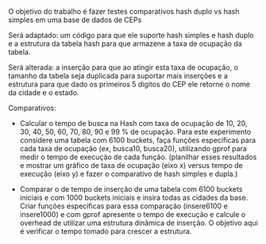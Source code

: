 O objetivo do trabalho é fazer testes comparativos hash duplo vs hash simples em uma base de dados de CEPs

Será adaptado: um código para que ele suporte hash simples e hash duplo e a estrutura da tabela hash para que armazene a taxa de ocupação da tabela. 

Será alterada: a inserção para que ao atingir esta taxa de ocupação, o tamanho da tabela seja duplicada para suportar mais inserções e a estrutura para que dado os primeiros 5 digitos do CEP ele retorne o nome da cidade e o estado.

Comparativos:
- Calcular o tempo de busca na Hash com taxa de ocupação de 10, 20, 30, 40, 50, 60, 70, 80, 90 e 99 % de ocupação.  Para este experimento considere uma tabela com 6100 buckets, faça funções específicas para cada taxa de ocupação (ex, busca10, busca20), utilizando gprof para medir o tempo de execução de cada função. (planilhar esses resultados e mostrar um gráfico de taxa de ocupação (eixo x) versus tempo de execução (eixo y) e fazer o comparativo de hash simples e dupla.)

- Comparar o de tempo de inserção de uma tabela com 6100 buckets iniciais  e com 1000 buckets iniciais e insira todas as cidades da base. Criar funções específicas para essa comparação (insere6100 e insere1000) e  com gprof apresente o tempo de execução e calcule o overhead de utilizar uma estrutura dinâmica de inserção. O objetivo aqui é verificar o tempo tomado para crescer a estrutura. 
